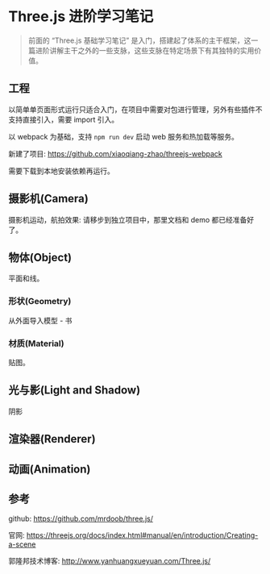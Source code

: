 # Three.js 进阶学习笔记

> 前面的 “Three.js 基础学习笔记” 是入门，搭建起了体系的主干框架，这一篇进阶讲解主干之外的一些支脉，这些支脉在特定场景下有其独特的实用价值。

## 工程

以简单单页面形式运行只适合入门，在项目中需要对包进行管理，另外有些插件不支持直接引入，需要 import 引入。

以 webpack 为基础，支持 `npm run dev` 启动 web 服务和热加载等服务。

新建了项目: https://github.com/xiaoqiang-zhao/threejs-webpack

需要下载到本地安装依赖再运行。

## 摄影机(Camera)

摄影机运动，航拍效果: 请移步到独立项目中，那里文档和 demo 都已经准备好了。

## 物体(Object)

平面和线。

### 形状(Geometry)

从外面导入模型 - 书

### 材质(Material)

贴图。

## 光与影(Light and Shadow)

阴影

## 渲染器(Renderer)

## 动画(Animation)

## 参考

github: https://github.com/mrdoob/three.js/

官网: https://threejs.org/docs/index.html#manual/en/introduction/Creating-a-scene

郭隆邦技术博客: http://www.yanhuangxueyuan.com/Three.js/
